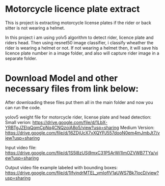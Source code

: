 # Motorcycle licence plate extract 
This is project is extracting motorcycle license plates if the rider or back sitter is not wearing a helmet.

In this project i am using yolv5 algorithm to detect rider, licence plate and riders head. Then using resnet50 image classifier, i classify wheather the rider is wearing a helmet or not. If not wearing a helmet then, it will save his licence plate number in a image folder, and also will capture rider image in a separate folder.

# Download Model and other necessary files from link below:
After downloading these files put them all in the main folder and now you can run the code.

yolov5 weight file for motorcycle rider, license plate and head detection: 
Small verion:
https://drive.google.com/file/d/1LbX-YRBTgJZEIqQqmCpNq4CNQzoiA8p5/view?usp=sharing
Medium Version:
https://drive.google.com/file/d/16ZDjUcX7vXQYPJ557dooN0em4mJmbJt7/view?usp=sharing

Input video file:
https://drive.google.com/file/d/1S5l8zUSj9mxC31P5ArWi1lmOZVWB7TYa/view?usp=sharing

Output video file example labeled with bounding boxes:
https://drive.google.com/file/d/1IfvjndrMTEL_vmIoflV1aUWS7Bk7IocD/view?usp=sharing




